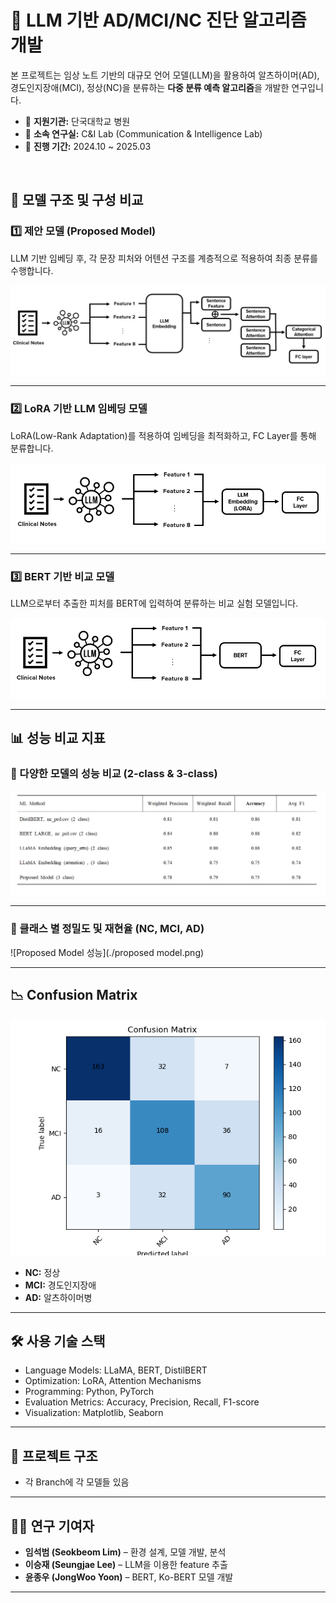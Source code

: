 # 🧠 LLM 기반 AD/MCI/NC 진단 알고리즘 개발

본 프로젝트는 임상 노트 기반의 대규모 언어 모델(LLM)을 활용하여 알츠하이머(AD), 경도인지장애(MCI), 정상(NC)을 분류하는 **다중 분류 예측 알고리즘**을 개발한 연구입니다.

- 🏥 **지원기관:** 단국대학교 병원  
- 🧪 **소속 연구실:** C&I Lab (Communication & Intelligence Lab)  
- 📅 **진행 기간:** 2024.10 ~ 2025.03  

<br/>

## 🔧 모델 구조 및 구성 비교

### 1️⃣ 제안 모델 (Proposed Model)  
LLM 기반 임베딩 후, 각 문장 피처와 어텐션 구조를 계층적으로 적용하여 최종 분류를 수행합니다.

![Proposed Model](./proposed.png)

---

### 2️⃣ LoRA 기반 LLM 임베딩 모델  
LoRA(Low-Rank Adaptation)를 적용하여 임베딩을 최적화하고, FC Layer를 통해 분류합니다.

![LLM LoRA](./llama.png)

---

### 3️⃣ BERT 기반 비교 모델  
LLM으로부터 추출한 피처를 BERT에 입력하여 분류하는 비교 실험 모델입니다.

![BERT](./BERT.png)

---

## 📊 성능 비교 지표

### 🔢 다양한 모델의 성능 비교 (2-class & 3-class)  

![모델 성능 비교](./model.png)

---

### 🎯 클래스 별 정밀도 및 재현율 (NC, MCI, AD)

![Proposed Model 성능](./proposed model.png)

---

## 📉 Confusion Matrix  

![Confusion Matrix](./confusion_matrix.png)

- **NC:** 정상  
- **MCI:** 경도인지장애  
- **AD:** 알츠하이머병  

---

## 🛠 사용 기술 스택

- Language Models: LLaMA, BERT, DistilBERT
- Optimization: LoRA, Attention Mechanisms
- Programming: Python, PyTorch
- Evaluation Metrics: Accuracy, Precision, Recall, F1-score
- Visualization: Matplotlib, Seaborn

---

## 📂 프로젝트 구조
- 각 Branch에 각 모델들 있음

---

## 👨‍💻 연구 기여자
- **임석범 (Seokbeom Lim)** – 환경 설계, 모델 개발, 분석  
- **이승재 (Seungjae Lee)** – LLM을 이용한 feature 추출
- **윤종우 (JongWoo Yoon)** – BERT, Ko-BERT 모델 개발

---




